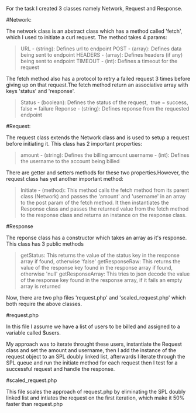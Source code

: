 For the task I created 3 classes namely Network, Request and Response.

#Network:

The network class is an abstract class which has a method called 'fetch', which I used to initiate a curl request. The method takes 4 params:

>URL - (string): Defines url to endpoint
>POST - (array): Defines data being sent to endpoint
>HEADERS - (array): Defines headers (if any) being sent to endpoint
>TIMEOUT - (int): Defines a timeout for the request

The fetch method also has a protocol to retry a failed request 3 times before giving up on that request.The fetch method return an associative array with keys 'status' and 'response'.

>Status - (boolean): Defines the status of the request,  true = success, false = failure
>Reponse - (string): Defines reponse from the requested endpoint

#Request:

The request class extends the Network class and is used to setup a request before initiating it. This class has 2 important properties:

>amount - (string): Defines the billing amount
>username - (int): Defines the username to the account being billed

There are getter and setters methods for these two properties.However, the request class has yet another important method:

>Initiate - (method): This method calls the fetch method from its parent class (Network) and passes the 'amount' and 'username' in an array to the post param of the fetch method. It then instantiates the Response class and passes the returned value from the fetch method to the response class and returns an instance on the response class.

#Response

The reponse class has a constructor which takes an array as it's response. This class has 3 public methods

>getStatus: This returns the value of the status key in the response array if found, otherwise 'false'
>getResponseRaw: This returns the value of the response key found in the response array if found, otherwise 'null'
>getResponseArray: This tries to json decode the value of the response key found in the response array, if it fails an empty array is returned

Now, there are two php files 'request.php' and 'scaled_request.php' which both require the above classes.

#request.php

In this file I assume we have a list of users to be billed and assigned to a variable called $users.

My approach was to iterate throught these users, instantiate the Request class and set the amount and username, then I add the instance of the request object to an SPL doubly linked list, afterwards I iterate through the SPL queue and run the initiate method for each request then I test for a successful request and handle the response.

#scaled_request.php  

This file scales the approach of request.php by eliminating the SPL doubly linked list and intiates the request on the first iteration, which make it 50% faster than request.php
